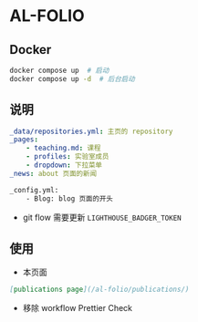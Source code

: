 # AL-FOLIO

## Docker

```bash
docker compose up  # 启动
docker compose up -d  # 后台启动
```

## 说明

```yaml
_data/repositories.yml: 主页的 repository
_pages:
    - teaching.md: 课程
    - profiles: 实验室成员
    - dropdown: 下拉菜单
_news: about 页面的新闻
```

```bash
_config.yml:
    - Blog: blog 页面的开头
```

- git flow 需要更新 `LIGHTHOUSE_BADGER_TOKEN`

## 使用

- 本页面

```markdown
[publications page](/al-folio/publications/)
```

- 移除 workflow Prettier Check

